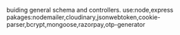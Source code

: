 buiding general schema and controllers.
use:node,express
pakages:nodemailer,cloudinary,jsonwebtoken,cookie-parser,bcrypt,mongoose,razorpay,otp-generator
